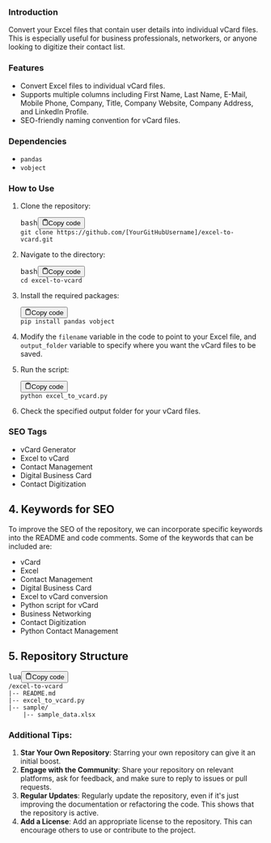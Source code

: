 <h3>Introduction</h3><p>Convert your Excel files that contain user details into individual vCard files. This is especially useful for business professionals, networkers, or anyone looking to digitize their contact list.</p><h3>Features</h3><ul><li>Convert Excel files to individual vCard files.</li><li>Supports multiple columns including First Name, Last Name, E-Mail, Mobile Phone, Company, Title, Company Website, Company Address, and LinkedIn Profile.</li><li>SEO-friendly naming convention for vCard files.</li></ul><h3>Dependencies</h3><ul><li><code>pandas</code></li><li><code>vobject</code></li></ul><h3>How to Use</h3><ol><li><p>Clone the repository:</p><pre><div class="bg-black rounded-md mb-4"><div class="flex items-center relative text-gray-200 bg-gray-800 px-4 py-2 text-xs font-sans justify-between rounded-t-md"><span>bash</span><button class="flex ml-auto gap-2"><svg stroke="currentColor" fill="none" stroke-width="2" viewBox="0 0 24 24" stroke-linecap="round" stroke-linejoin="round" class="h-4 w-4" height="1em" width="1em" xmlns="http://www.w3.org/2000/svg"><path d="M16 4h2a2 2 0 0 1 2 2v14a2 2 0 0 1-2 2H6a2 2 0 0 1-2-2V6a2 2 0 0 1 2-2h2"></path><rect x="8" y="2" width="8" height="4" rx="1" ry="1"></rect></svg>Copy code</button></div><div class="p-4 overflow-y-auto"><code class="!whitespace-pre hljs language-bash">git <span class="hljs-built_in">clone</span> https://github.com/[YourGitHubUsername]/excel-to-vcard.git
</code></div></div></pre></li><li><p>Navigate to the directory:</p><pre><div class="bg-black rounded-md mb-4"><div class="flex items-center relative text-gray-200 bg-gray-800 px-4 py-2 text-xs font-sans justify-between rounded-t-md"><span>bash</span><button class="flex ml-auto gap-2"><svg stroke="currentColor" fill="none" stroke-width="2" viewBox="0 0 24 24" stroke-linecap="round" stroke-linejoin="round" class="h-4 w-4" height="1em" width="1em" xmlns="http://www.w3.org/2000/svg"><path d="M16 4h2a2 2 0 0 1 2 2v14a2 2 0 0 1-2 2H6a2 2 0 0 1-2-2V6a2 2 0 0 1 2-2h2"></path><rect x="8" y="2" width="8" height="4" rx="1" ry="1"></rect></svg>Copy code</button></div><div class="p-4 overflow-y-auto"><code class="!whitespace-pre hljs language-bash"><span class="hljs-built_in">cd</span> excel-to-vcard
</code></div></div></pre></li><li><p>Install the required packages:</p><pre><div class="bg-black rounded-md mb-4"><div class="flex items-center relative text-gray-200 bg-gray-800 px-4 py-2 text-xs font-sans justify-between rounded-t-md"><button class="flex ml-auto gap-2"><svg stroke="currentColor" fill="none" stroke-width="2" viewBox="0 0 24 24" stroke-linecap="round" stroke-linejoin="round" class="h-4 w-4" height="1em" width="1em" xmlns="http://www.w3.org/2000/svg"><path d="M16 4h2a2 2 0 0 1 2 2v14a2 2 0 0 1-2 2H6a2 2 0 0 1-2-2V6a2 2 0 0 1 2-2h2"></path><rect x="8" y="2" width="8" height="4" rx="1" ry="1"></rect></svg>Copy code</button></div><div class="p-4 overflow-y-auto"><code class="!whitespace-pre hljs">pip install pandas vobject
</code></div></div></pre></li><li><p>Modify the <code>filename</code> variable in the code to point to your Excel file, and <code>output_folder</code> variable to specify where you want the vCard files to be saved.</p></li><li><p>Run the script:</p><pre><div class="bg-black rounded-md mb-4"><div class="flex items-center relative text-gray-200 bg-gray-800 px-4 py-2 text-xs font-sans justify-between rounded-t-md"><button class="flex ml-auto gap-2"><svg stroke="currentColor" fill="none" stroke-width="2" viewBox="0 0 24 24" stroke-linecap="round" stroke-linejoin="round" class="h-4 w-4" height="1em" width="1em" xmlns="http://www.w3.org/2000/svg"><path d="M16 4h2a2 2 0 0 1 2 2v14a2 2 0 0 1-2 2H6a2 2 0 0 1-2-2V6a2 2 0 0 1 2-2h2"></path><rect x="8" y="2" width="8" height="4" rx="1" ry="1"></rect></svg>Copy code</button></div><div class="p-4 overflow-y-auto"><code class="!whitespace-pre hljs">python excel_to_vcard.py
</code></div></div></pre></li><li><p>Check the specified output folder for your vCard files.</p></li></ol><h3>SEO Tags</h3><ul><li>vCard Generator</li><li>Excel to vCard</li><li>Contact Management</li><li>Digital Business Card</li><li>Contact Digitization</li></ul><h2>4. Keywords for SEO</h2><p>To improve the SEO of the repository, we can incorporate specific keywords into the README and code comments. Some of the keywords that can be included are:</p><ul><li>vCard</li><li>Excel</li><li>Contact Management</li><li>Digital Business Card</li><li>Excel to vCard conversion</li><li>Python script for vCard</li><li>Business Networking</li><li>Contact Digitization</li><li>Python Contact Management</li></ul><h2>5. Repository Structure</h2><pre><div class="bg-black rounded-md mb-4"><div class="flex items-center relative text-gray-200 bg-gray-800 px-4 py-2 text-xs font-sans justify-between rounded-t-md"><span>lua</span><button class="flex ml-auto gap-2"><svg stroke="currentColor" fill="none" stroke-width="2" viewBox="0 0 24 24" stroke-linecap="round" stroke-linejoin="round" class="h-4 w-4" height="1em" width="1em" xmlns="http://www.w3.org/2000/svg"><path d="M16 4h2a2 2 0 0 1 2 2v14a2 2 0 0 1-2 2H6a2 2 0 0 1-2-2V6a2 2 0 0 1 2-2h2"></path><rect x="8" y="2" width="8" height="4" rx="1" ry="1"></rect></svg>Copy code</button></div><div class="p-4 overflow-y-auto"><code class="!whitespace-pre hljs language-lua">/excel-to-vcard
|<span class="hljs-comment">-- README.md</span>
|<span class="hljs-comment">-- excel_to_vcard.py</span>
|<span class="hljs-comment">-- sample/</span>
    |<span class="hljs-comment">-- sample_data.xlsx</span>
</code></div></div></pre><h3>Additional Tips:</h3><ol><li><strong>Star Your Own Repository</strong>: Starring your own repository can give it an initial boost.</li><li><strong>Engage with the Community</strong>: Share your repository on relevant platforms, ask for feedback, and make sure to reply to issues or pull requests.</li><li><strong>Regular Updates</strong>: Regularly update the repository, even if it's just improving the documentation or refactoring the code. This shows that the repository is active.</li><li><strong>Add a License</strong>: Add an appropriate license to the repository. This can encourage others to use or contribute to the project.</li></ol>
